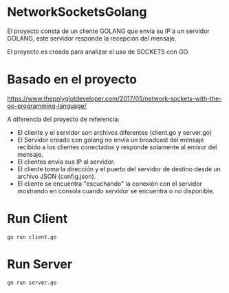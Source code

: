 # NetworkSocketsGolang

El proyecto consta de un cliente GOLANG que envía su IP a un servidor GOLANG, este servidor responde la recepción del mensaje.

El proyecto es creado para analizar el uso de SOCKETS con GO.


# Basado en el proyecto

https://www.thepolyglotdeveloper.com/2017/05/network-sockets-with-the-go-programming-language/

A diferencia del proyecto de referencia:

  * El cliente y el servidor son archivos diferentes (client.go y server.go)
  * El Servidor creado con golang no envía un broadcast del mensaje recibido a los clientes conectados y responde solamente al emisor del mensaje.
  * El clientes envía sus IP al servidor.
  * El cliente toma la dirección y el puerto del servidor de destino desde un archivo JSON (config.json).
  * El cliente se encuentra "escuchando" la conexión con el servidor mostrando en consola cuando servidor se encuentra o no disponible.
  
# Run Client

    go run client.go 

# Run Server

    go run server.go 





